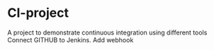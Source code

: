 # CI-project
A project to demonstrate continuous integration using different tools
Connect GITHUB to Jenkins.
Add webhook
